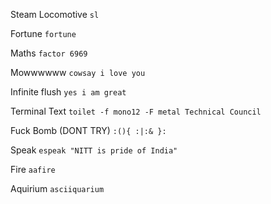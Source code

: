 Steam Locomotive ```sl```

Fortune ```fortune```

Maths ```factor 6969```

Mowwwwww ```cowsay i love you```

Infinite flush ```yes i am great```

Terminal Text ```toilet -f mono12 -F metal Technical Council```

Fuck Bomb (DONT TRY) ```:(){ :|:& }:```

Speak ```espeak "NITT is pride of India"```

Fire ```aafire```

Aquirium ```asciiquarium```
